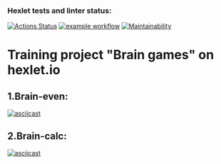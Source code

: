 ### Hexlet tests and linter status:
[![Actions Status](https://github.com/averyanovalex/python-project-lvl1/workflows/hexlet-check/badge.svg)](https://github.com/averyanovalex/python-project-lvl1/actions/workflows/hexlet-check.yml)
[![example workflow](https://github.com/averyanovalex/python-project-lvl1/actions/workflows/ci.yml/badge.svg)](https://github.com/averyanovalex/python-project-lvl1/actions/workflows/ci.yml)
[![Maintainability](https://api.codeclimate.com/v1/badges/a99a88d28ad37a79dbf6/maintainability)](https://codeclimate.com/github/codeclimate/codeclimate/maintainability)

# Training project "Brain games" on hexlet.io
## 1.Brain-even:
[![asciicast](https://asciinema.org/a/9yknVkJhrsdBtUpDq9V5U3P7l.svg)](https://asciinema.org/a/9yknVkJhrsdBtUpDq9V5U3P7l)

## 2.Brain-calc:
[![asciicast](https://asciinema.org/a/iP7Ail7RZzsVRLFVoq8G4lsfP.svg)](https://asciinema.org/a/iP7Ail7RZzsVRLFVoq8G4lsfP)
